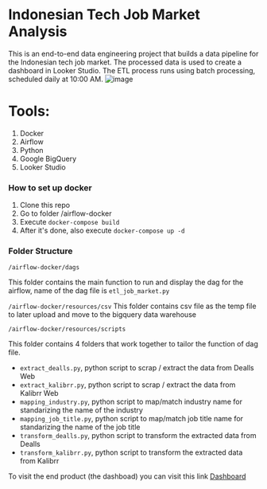 # Indonesian Tech Job Market Analysis
This is an end-to-end data engineering project that builds a data pipeline for the Indonesian tech job market. The processed data is used to create a dashboard in Looker Studio. The ETL process runs using batch processing, scheduled daily at 10:00 AM.
![image](https://github.com/user-attachments/assets/4b1c3259-fdbf-44d5-a4a4-ceb94061ab06)

# Tools:
1. Docker
2. Airflow
3. Python
4. Google BigQuery
5. Looker Studio

### How to set up docker
1. Clone this repo
2. Go to folder /airflow-docker
3. Execute `docker-compose build`
4. After it's done, also execute `docker-compose up -d`


### Folder Structure
`/airflow-docker/dags`

This folder contains the main function to run and display the dag for the airflow, name of the dag file is `etl_job_market.py`

`/airflow-docker/resources/csv`
This folder contains csv file as the temp file to later upload and move to the bigquery data warehouse

`/airflow-docker/resources/scripts`

This folder contains 4 folders that work together to tailor the function of dag file.
- `extract_dealls.py`, python script to scrap / extract the data from Dealls Web
- `extract_kalibrr.py`, python script to scrap / extract the data from Kalibrr Web
- `mapping_industry.py`, python script to map/match industry name for standarizing the name of the industry
- `mapping_job_title.py`, python script to map/match job title name for standarizing the name of the job title
- `transform_dealls.py`, python script to transform the extracted data from Dealls
- `transform_kalibrr.py`, python script to transform the extracted data from Kalibrr

To visit the end product (the dashboad) you can visit this link [Dashboard](https://lookerstudio.google.com/reporting/3a3cade2-f0c1-4613-b937-1221ece8b816)
